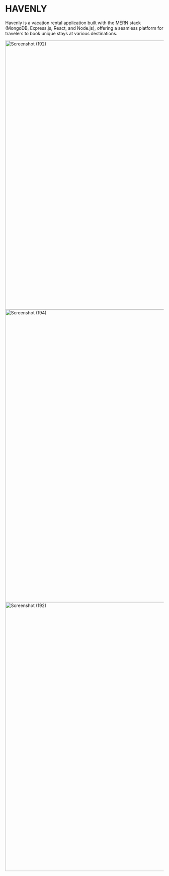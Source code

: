 # HAVENLY
Havenly is a vacation rental application built with the MERN stack (MongoDB, Express.js, React, and Node.js), offering a seamless platform for travelers to book unique stays at various destinations.

<img width="1920" height="854" alt="Screenshot (192)" src="https://github.com/user-attachments/assets/ff4f1859-c088-4659-83b0-5d2cd99606a2" />
<img width="1911" height="930" alt="Screenshot (194)" src="https://github.com/user-attachments/assets/26ebc063-0839-44e4-bc47-b9652e097e61" />
<img width="1920" height="854" alt="Screenshot (192)" src="https://github.com/user-attachments/assets/ae50a4d7-e221-453e-a19d-06d8ba87f8c1" />



